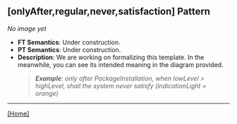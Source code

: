 ## [onlyAfter,regular,never,satisfaction] Pattern
_No image yet_
 * **FT Semantics**: Under construction.
 * **PT Semantics**: Under construction.
 * **Description**: We are working on formalizing this template. In the meanwhile, you can see its intended meaning in the diagram provided.
   > **_Example_**: _only after PackageInstallation,  when lowLevel > highLevel, shall the system  never satisfy (indicationLight = orange)_   
***
[[Home]](../semantics.md)